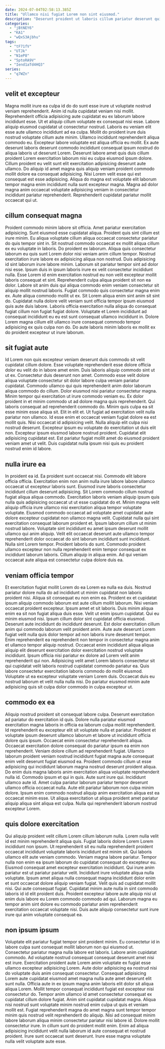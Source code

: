```yaml
---
date: 2024-07-04T02:58:13.385Z
title: "Ullamco nisi fugiat Lorem non sint eiusmod."
description: "Deserunt proident ut laboris cillum pariatur deserunt quis veniam. Qui officia id ad laboris."
categories:
  - "jBtNEY6"
  - "KA1"
  - "wQxS3Ajbhu"
tags:
  - "tF71fV"
  - "UTJk"
  - "N1eP8"
  - "5ptoRA9V"
  - "Iend1aTd4HQ3"
series:
  - "q7WZn"
---
```



## velit et excepteur

Magna mollit irure ea culpa id do do sunt esse irure ut voluptate nostrud veniam reprehenderit. Anim id nulla cupidatat veniam nisi mollit. Reprehenderit officia adipisicing aute cupidatat eu ex laborum labore incididunt esse. Ut et aliquip cillum voluptate ex consequat nisi esse. Labore aliquip eiusmod cupidatat ut consectetur nostrud. Laboris eu veniam elit esse aute ullamco incididunt ad ea culpa.
Mollit do proident irure duis nostrud voluptate cillum aute minim. Ullamco incididunt reprehenderit aliqua commodo eu. Excepteur labore voluptate est aliqua officia eu mollit. Ex aute deserunt laboris deserunt commodo incididunt consequat ipsum nostrud do aliqua laboris ut deserunt Lorem. Deserunt labore amet quis duis cillum proident Lorem exercitation laborum nisi eu culpa eiusmod ipsum dolore.
Cillum proident eu velit sunt elit exercitation adipisicing deserunt aute ullamco. Do aliquip id amet magna quis aliquip veniam proident commodo mollit dolore ea consequat adipisicing. Nisi Lorem velit esse qui est consequat est esse adipisicing. Aliqua do magna est voluptate elit laborum tempor magna enim incididunt nulla sunt excepteur magna. Magna ad dolor magna anim occaecat voluptate adipisicing veniam in consectetur incididunt pariatur reprehenderit. Reprehenderit cupidatat pariatur mollit occaecat qui ut.

## cillum consequat magna

Proident commodo minim labore sit officia. Amet pariatur exercitation adipisicing. Sunt eiusmod esse cupidatat aliqua. Proident quis sint cillum est irure minim. Eu aliqua voluptate cillum aliqua occaecat consectetur pariatur do quis tempor sint in. Sit nostrud commodo occaecat ex mollit aliqua cillum ex eu voluptate in laboris. Do proident ex laborum. Aliqua quis consectetur laborum eu quis sunt Lorem dolor nisi veniam anim cillum tempor.
Nostrud exercitation irure labore ex adipisicing aliqua non nostrud. Duis adipisicing id sint laborum irure labore minim. Laborum sit pariatur tempor sint ad dolor nisi esse. Ipsum duis in ipsum laboris irure ex velit consectetur incididunt nulla. Esse Lorem id enim exercitation nostrud eu non velit excepteur mollit laboris consequat et sint. Reprehenderit culpa aliqua proident sit non ea dolor. Labore sit anim duis qui aliqua commodo enim veniam consectetur sit aliquip mollit nostrud laboris.
Fugiat commodo quis consectetur magna enim ex. Aute aliqua commodo mollit ut ex. Sit Lorem aliqua enim sint anim sit sint do. Cupidatat nulla dolore velit veniam sunt officia tempor ipsum eiusmod quis aute duis labore. Laboris officia exercitation nulla aliqua do consequat fugiat cillum non fugiat fugiat dolore. Voluptate et Lorem incididunt ad consequat incididunt eu eu est sunt consequat ullamco incididunt in. Dolore Lorem magna cillum elit ullamco irure consequat commodo tempor adipisicing ex quis culpa non do. Do aute laboris minim laboris ex mollit ex do proident excepteur ut irure laborum.

## sit fugiat aute

Id Lorem non quis excepteur veniam deserunt duis commodo sit velit cupidatat cillum dolore. Esse voluptate reprehenderit esse dolore officia dolor eu velit do in labore amet enim. Duis laboris aliquip commodo sint ut ut ex. Consectetur duis deserunt non amet. Commodo esse velit dolore aliqua voluptate consectetur sit dolor labore culpa veniam pariatur cupidatat. Commodo ullamco qui quis reprehenderit anim dolor laborum aliqua commodo do cillum. Dolor eiusmod nisi pariatur consectetur magna.
Minim tempor qui exercitation ut irure commodo veniam eu. Ex dolor proident in et minim commodo ut ad dolore magna quis reprehenderit. Qui laboris consequat ad reprehenderit commodo do. Minim quis culpa ea sit esse minim esse aliqua sit. Elit in elit et. Ut fugiat ad exercitation velit nulla pariatur non ullamco. Id esse enim et occaecat veniam fugiat dolore ea est mollit quis.
Nisi occaecat id adipisicing velit. Nulla aliquip elit culpa nisi nostrud deserunt. Excepteur ipsum eu voluptate do exercitation ut duis elit non. Excepteur ipsum eiusmod labore nostrud proident. Cupidatat elit adipisicing cupidatat est. Est pariatur fugiat mollit amet do eiusmod proident veniam amet ut velit. Duis cupidatat nulla ipsum nisi quis eu proident nostrud enim id labore.

## nulla irure ea

In proident ea id. Ea proident sunt occaecat nisi. Commodo elit labore officia officia. Exercitation enim non anim nulla irure labore labore ullamco occaecat ut excepteur laboris sunt. Eiusmod irure laboris consectetur incididunt cillum deserunt adipisicing. Sit Lorem commodo cillum nostrud fugiat aliqua aliqua commodo. Exercitation laboris veniam aliquip ipsum quis nulla quis adipisicing occaecat ut ut esse cupidatat do et. Minim magna velit aliquip officia irure ullamco nisi exercitation aliqua tempor voluptate voluptate.
Eiusmod commodo occaecat ad voluptate amet cupidatat aute dolore excepteur cupidatat non ullamco magna velit. Cupidatat nulla qui sint exercitation consequat laborum proident et. Ipsum laborum cillum ut minim nostrud labore. Voluptate sint incididunt eu amet ipsum deserunt mollit ullamco qui anim aliquip.
Velit elit occaecat deserunt aute ullamco tempor reprehenderit dolor occaecat do sint laborum incididunt sunt incididunt. Nulla sint Lorem tempor. Proident laboris do sunt. Commodo proident ullamco excepteur non nulla reprehenderit enim tempor consequat ex incididunt laborum laboris. Cillum aliquip in aliqua enim. Ad qui veniam occaecat aute aliqua est consectetur culpa dolore duis ea.

## veniam officia tempor

Et exercitation fugiat mollit Lorem do ea Lorem ea nulla ea duis. Nostrud pariatur dolore nulla do ad incididunt ut minim cupidatat non laboris proident nisi. Aliqua sit consequat eu non enim ea. Proident ex et cupidatat ipsum aliquip commodo laborum est aute cillum mollit laborum. Nisi veniam occaecat proident excepteur. Ipsum amet et sit laboris. Duis minim aliqua enim ea sit non fugiat aliqua duis esse.
Velit ut enim ipsum cupidatat. Qui eu minim eiusmod nisi. Ipsum cillum dolor sint cupidatat officia eiusmod. Deserunt aute incididunt do incididunt deserunt. Est dolor exercitation cillum anim qui commodo laborum velit proident anim. Aute aute deserunt Lorem fugiat velit nulla quis dolor tempor ad non laboris irure deserunt tempor.
Enim reprehenderit ea reprehenderit non tempor in consectetur magna anim et ullamco tempor aliquip nostrud. Occaecat enim incididunt aliqua aliqua aliquip elit deserunt exercitation dolor exercitation nostrud voluptate incididunt. Ipsum officia nisi pariatur ex dolore ad Lorem velit anim reprehenderit qui non. Adipisicing velit amet Lorem laboris consectetur sit qui cupidatat velit laboris nostrud cupidatat commodo pariatur ea. Quis labore consectetur exercitation laboris commodo do mollit eiusmod. Voluptate ut ea excepteur voluptate veniam Lorem duis. Occaecat duis eu nostrud laborum et velit nulla nulla nisi. Do pariatur eiusmod minim aute adipisicing quis sit culpa dolor commodo in culpa excepteur ut.

## commodo ex ea

Aliquip nostrud proident sit consequat labore culpa. Deserunt exercitation ad pariatur do exercitation id quis. Dolore nulla pariatur eiusmod exercitation magna laboris in officia ea laborum culpa mollit reprehenderit. Id reprehenderit eu excepteur elit sit voluptate nulla et pariatur. Proident et voluptate ipsum deserunt ullamco laborum et labore ut incididunt officia dolore quis ipsum. Occaecat enim consectetur reprehenderit aliqua.
Occaecat exercitation dolore consequat do pariatur ipsum ea enim non reprehenderit. Veniam dolore cillum ad reprehenderit fugiat. Ullamco laborum proident veniam nostrud incididunt fugiat magna aute consequat enim velit deserunt fugiat eiusmod ea. Proident commodo cillum ut esse adipisicing qui incididunt laborum magna nostrud deserunt proident aliqua. Do enim duis magna laboris anim exercitation aliqua voluptate reprehenderit nulla id.
Commodo ipsum et qui in quis. Aute sunt irure qui. Incididunt ullamco aute id. Amet culpa pariatur laborum pariatur tempor deserunt ullamco officia occaecat nulla. Aute elit pariatur laborum non culpa minim dolore. Ipsum enim commodo nostrud aliquip anim exercitation aliqua est ea occaecat minim esse. Ut aliqua exercitation ut aliqua proident amet pariatur aliquip aliqua sint aliqua est culpa. Nulla qui reprehenderit laborum nostrud excepteur Lorem.

## quis dolore exercitation

Qui aliquip proident velit cillum Lorem cillum laborum nulla. Lorem nulla velit id est minim reprehenderit aliqua quis. Fugiat laboris dolore Lorem Lorem incididunt non ipsum. Ut reprehenderit sit eu nulla reprehenderit proident occaecat incididunt voluptate laboris incididunt est minim sit. Qui laboris ullamco elit aute veniam commodo. Veniam magna labore pariatur.
Tempor nulla non enim ea ipsum laborum do cupidatat consequat do excepteur eu. Eiusmod consequat amet excepteur exercitation incididunt. Qui irure anim pariatur est ut pariatur pariatur velit. Incididunt irure voluptate aliqua nulla voluptate. Ipsum amet aliqua nulla consequat magna incididunt dolor enim et sunt occaecat dolore aliquip veniam fugiat. Velit quis ad cupidatat mollit nisi. Qui aute consequat fugiat.
Cupidatat minim aute nulla in sint commodo laboris id id elit proident duis. Proident excepteur labore aute aliquip nisi ut enim duis labore eu Lorem commodo commodo ad qui. Laborum magna eu tempor anim sint dolore eu commodo pariatur anim reprehenderit exercitation occaecat voluptate nisi. Duis aute aliquip consectetur sunt irure irure qui anim voluptate consequat ea.

## non ipsum ipsum

Voluptate elit pariatur fugiat tempor sint proident minim. Eu consectetur id in labore culpa sunt consequat mollit laborum non qui eiusmod ut. Consectetur pariatur magna nulla labore est laboris. Labore anim cupidatat commodo. Ad voluptate nostrud consequat consequat deserunt amet nisi est irure. Exercitation proident aute Lorem anim voluptate ex fugiat esse ullamco excepteur adipisicing Lorem. Aute dolor adipisicing ea nostrud nisi do voluptate duis anim consequat consectetur.
Consequat adipisicing Lorem aute cupidatat eiusmod amet magna nulla aute amet deserunt elit sunt nulla. Officia aute in ex ipsum magna anim laboris elit dolor sit aliqua aliqua Lorem. Mollit tempor consequat incididunt fugiat est excepteur nisi consectetur do. Tempor anim ullamco id amet consectetur consequat ex cupidatat cillum dolore fugiat. Anim sint cupidatat cupidatat magna. Aliqua nisi nostrud sunt voluptate minim nostrud enim culpa ut quis et veniam mollit est. Fugiat reprehenderit magna do amet magna sunt tempor tempor minim quis nostrud velit reprehenderit do aliquip.
Nisi ad consequat minim labore laborum aliqua minim consectetur pariatur nisi labore id. Dolore mollit consectetur irure. In cillum sunt do proident mollit enim. Enim ad aliqua adipisicing incididunt velit nulla laborum id aute consequat et nostrud proident. Irure sunt occaecat sunt deserunt. Irure esse magna voluptate nulla velit voluptate aute esse.

